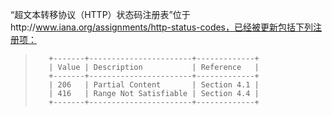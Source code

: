 “超文本转移协议（HTTP）状态码注册表”位于http://www.iana.org/assignments/http-status-codes，已经被更新包括下列注册项：

> ```
>    +-------+-----------------------+-------------+
>    | Value | Description           | Reference   |
>    +-------+-----------------------+-------------+
>    | 206   | Partial Content       | Section 4.1 |
>    | 416   | Range Not Satisfiable | Section 4.4 |
>    +-------+-----------------------+-------------+
> ```

